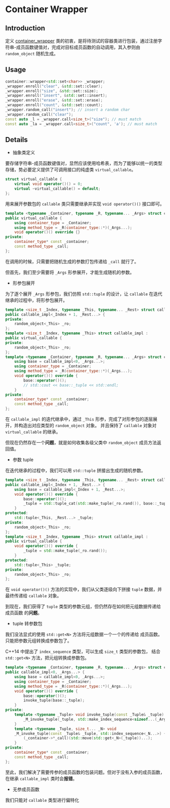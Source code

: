 # Container Wrapper

## Introduction

定义 [container_wrapper](../include/container_wrapper.hpp) 类的初衷，是将待测试的容器类进行包装，通过注册字符串-成员函数键值对，完成对目标成员函数的自动调用，其入参则由 `random_object` 随机生成。

## Usage

~~~cpp
container::wrapper<std::set<char>> _wrapper;
_wrapper.enroll("clear", &std::set::clear);
_wrapper.enroll("size", &std::set::size);
_wrapper.enroll("insert", &std::set::insert);
_wrapper.enroll("erase", &std::set::erase);
_wrapper.enroll("count", &std::set::count);
_wrapper.random_call("insert"); // insert a random char
_wrapper.random_call("clear");
const auto _l = _wrapper.call<size_t>("size"); // must match
const auto _la = _wrapper.call<size_t>("count", 'a'); // must match
~~~

## Details

- 抽象类定义

要存储字符串-成员函数键值对，显然应该使用哈希表，而为了能够以统一的类型存储，势必要定义提供了可调用接口的纯虚类 `virtual_callable`。

~~~cpp
struct virtual_callable {
    virtual void operator()() = 0;
    virtual ~virtual_callable() = default;
};
~~~

用来展开参数包的 `callable` 类只需要继承并实现 `void operator()()` 接口即可。

~~~cpp
template <typename _Container, typename _R, typename... _Args> struct callable :
public virtual_callable {
    using container_type = _Container;
    using method_type = _R(container_type::*)(_Args...);
    void operator()() override {}
private:
    container_type* const _container;
    const method_type _call;
};
~~~

在调用的时候，只需要把随机生成的参数打包传递给 `_call` 就行了。

但首先，我们至少需要将 `_Args` 形参展开，才能生成随机的参数。

- 形参包展开

为了逐个展开 `_Args` 形参包，我们仿照 `std::tuple` 的设计，让 `callable` 在迭代继承的过程中，将形参包展开。

~~~cpp
template <size_t _Index, typename _This, typename... _Rest> struct callable_impl :
public callable_impl<_Index + 1, _Rest...> {
private:
    random_object<_This> _ro;
};
template <size_t _Index, typename _This> struct callable_impl :
public virtual_callable {
private:
    random_object<_This> _ro;
};
template <typename _Container, typename _R, typename... _Args> struct callable : public callable_impl<0, _Args...> {
    using base = callable_impl<0, _Args...>;
    using container_type = _Container;
    using method_type = _R(container_type::*)(_Args...);
    void operator()() override {
        base::operator()();
        // std::cout << base::_tuple << std::endl;
    }
private:
    container_type* const _container;
    const method_type _call;
};
~~~

在 `callable_impl` 的迭代继承中，通过 `_This` 形参，完成了对形参包的逐层展开，并构造出对应类型的 `random_object` 对象。
并且保持了 `callable` 对象对 `virtual_callable` 的继承。

但现在仍然存在一个**问题**，就是如何收集各级父类中 `random_object` 成员方法返回值。

- 参数 tuple

在迭代继承的过程中，我们可以用 `std::tuple` 拼接出生成的随机参数。

~~~cpp
template <size_t _Index, typename _This, typename... _Rest> struct callable_impl :
public callable_impl<_Index + 1, _Rest...> {
    using base = callable_impl<_Index + 1, _Rest...>;
    void operator()() override {
        base::operator()();
        _tuple = std::tuple_cat(std::make_tuple(_ro.rand()), base::_tuple);
    }
protected:
    std::tuple<_This, _Rest...> _tuple;
private:
    random_object<_This> _ro;
};
template <size_t _Index, typename _This> struct callable_impl :
public virtual_callable {
    void operator()() override {
        _tuple = std::make_tuple(_ro.rand());
    }
protected:
    std::tuple<_This> _tuple;
private:
    random_object<_This> _ro;
};
~~~

在 `void operator()()` 方法的实现中，我们从父类逐级向下拼接 `tuple` 数据，并最终传递给 `callable` 对象。

到现在，我们获得了 `tuple` 类型的参数元组，但仍然存在如何把元组数据传递给 成员函数 的**问题**。

- tuple 转参数包

我们没法显式的使用 `std::get<N>` 方法将元组数据一个一个的传递给 成员函数。
只能把参数元组转换成参数包了。

C++14 中提出了 `index_sequence` 类型，可以生成 `size_t` 类型的参数包，
结合 `std::get<N>` 方法，把元组转换成参数包。

~~~cpp
template <typename _Container, typename _R, typename... _Args> struct callable :
public callable_impl<0, _Args...> {
    using base = callable_impl<0, _Args...>;
    using container_type = _Container;
    using method_type = _R(container_type::*)(_Args...);
    void operator()() override {
        base::operator()();
        invoke_tuple(base::_tuple);
    }
private:
    template <typename _Tuple> void invoke_tuple(const _Tuple& _tuple) {
        _M_invoke_tuple(_tuple, std::make_index_sequence<sizeof...(_Args)>{});
    }
    template <typename _Tuple, size_t... _N> void
    _M_invoke_tuple(const _Tuple& _tuple, std::index_sequence<_N...>) {
        (_container->*_call)(std::move(std::get<_N>(_tuple))...);
    }
private:
    container_type* const _container;
    const method_type _call;
};
~~~

至此，我们解决了需要传参的成员函数的包装问题。但对于没有入参的成员函数，在继承 `callable_impl` 类时会**报错**。

- 无参成员函数

我们只能对 `callable` 类型进行偏特化
